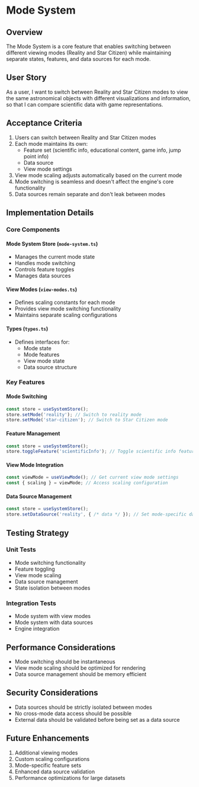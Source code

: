 # Mode System

## Overview
The Mode System is a core feature that enables switching between different viewing modes (Reality and Star Citizen) while maintaining separate states, features, and data sources for each mode.

## User Story
As a user, I want to switch between Reality and Star Citizen modes to view the same astronomical objects with different visualizations and information, so that I can compare scientific data with game representations.

## Acceptance Criteria
1. Users can switch between Reality and Star Citizen modes
2. Each mode maintains its own:
   - Feature set (scientific info, educational content, game info, jump point info)
   - Data source
   - View mode settings
3. View mode scaling adjusts automatically based on the current mode
4. Mode switching is seamless and doesn't affect the engine's core functionality
5. Data sources remain separate and don't leak between modes

## Implementation Details

### Core Components

#### Mode System Store (`mode-system.ts`)
- Manages the current mode state
- Handles mode switching
- Controls feature toggles
- Manages data sources

#### View Modes (`view-modes.ts`)
- Defines scaling constants for each mode
- Provides view mode switching functionality
- Maintains separate scaling configurations

#### Types (`types.ts`)
- Defines interfaces for:
  - Mode state
  - Mode features
  - View mode state
  - Data source structure

### Key Features

#### Mode Switching
```typescript
const store = useSystemStore();
store.setMode('reality'); // Switch to reality mode
store.setMode('star-citizen'); // Switch to Star Citizen mode
```

#### Feature Management
```typescript
const store = useSystemStore();
store.toggleFeature('scientificInfo'); // Toggle scientific info feature
```

#### View Mode Integration
```typescript
const viewMode = useViewMode(); // Get current view mode settings
const { scaling } = viewMode; // Access scaling configuration
```

#### Data Source Management
```typescript
const store = useSystemStore();
store.setDataSource('reality', { /* data */ }); // Set mode-specific data
```

## Testing Strategy

### Unit Tests
- Mode switching functionality
- Feature toggling
- View mode scaling
- Data source management
- State isolation between modes

### Integration Tests
- Mode system with view modes
- Mode system with data sources
- Engine integration

## Performance Considerations
- Mode switching should be instantaneous
- View mode scaling should be optimized for rendering
- Data source management should be memory efficient

## Security Considerations
- Data sources should be strictly isolated between modes
- No cross-mode data access should be possible
- External data should be validated before being set as a data source

## Future Enhancements
1. Additional viewing modes
2. Custom scaling configurations
3. Mode-specific feature sets
4. Enhanced data source validation
5. Performance optimizations for large datasets 